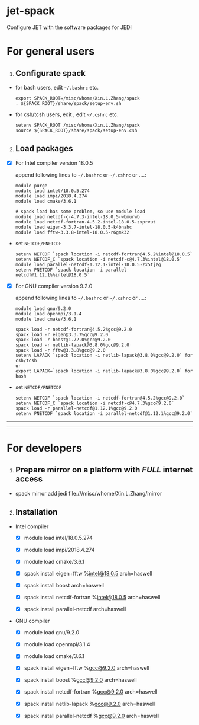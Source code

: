 # jet-spack

  Configure JET with the software packages for JEDI 


# **For general users**

1. ## Configurate spack

  - for bash users, edit `~/.bashrc` etc.
  
    ```
    export SPACK_ROOT=/misc/whome/Xin.L.Zhang/spack
    . ${SPACK_ROOT}/share/spack/setup-env.sh
    ```

  - for csh/tcsh users, edit , edit `~/.cshrc` etc.
    ```
    setenv SPACK_ROOT /misc/whome/Xin.L.Zhang/spack
    source ${SPACK_ROOT}/share/spack/setup-env.csh
    ```

2. ## Load packages

  - [x] For Intel compiler version 18.0.5
  
    append following lines to `~/.bashrc` or `~/.cshrc` or ....:
   
    ```
    module purge
    module load intel/18.0.5.274
    module load impi/2018.4.274
    module load cmake/3.6.1
    
    # spack load has some problem, so use module load
    module load netcdf-c-4.7.3-intel-18.0.5-wbmurwb
    module load netcdf-fortran-4.5.2-intel-18.0.5-zxprvut
    module load eigen-3.3.7-intel-18.0.5-k4bnahc
    module load fftw-3.3.8-intel-18.0.5-r6gmk32
    ```
  - set `NETCDF/PNETCDF`
  
    ```
    setenv NETCDF `spack location -i netcdf-fortran@4.5.2%intel@18.0.5`
    setenv NETCDF_C `spack location -i netcdf-c@4.7.3%intel@18.0.5`
    module load parallel-netcdf-1.12.1-intel-18.0.5-zx5tjzg
    setenv PNETCDF `spack location -i parallel-netcdf@1.12.1%%intel@18.0.5`
    ```
    
  - [x] For GNU compiler version 9.2.0
  
    append following lines to `~/.bashrc` or `~/.cshrc` or ....:
   
    ```
    module load gnu/9.2.0
    module load openmpi/3.1.4
    module load cmake/3.6.1
    
    spack load -r netcdf-fortran@4.5.2%gcc@9.2.0
    spack load -r eigen@3.3.7%gcc@9.2.0
    spack load -r boost@1.72.0%gcc@9.2.0
    spack load -r netlib-lapack@3.8.0%gcc@9.2.0
    spack load -r fftw@3.3.8%gcc@9.2.0
    setenv LAPACK `spack location -i netlib-lapack@3.8.0%gcc@9.2.0` for csh/tcsh
    or
    export LAPACK=`spack location -i netlib-lapack@3.8.0%gcc@9.2.0` for bash
    ```
  - set `NETCDF/PNETCDF`
  
    ```
    setenv NETCDF `spack location -i netcdf-fortran@4.5.2%gcc@9.2.0`
    setenv NETCDF_C `spack location -i netcdf-c@4.7.3%gcc@9.2.0`
    spack load -r parallel-netcdf@1.12.1%gcc@9.2.0
    setenv PNETCDF `spack location -i parallel-netcdf@1.12.1%gcc@9.2.0`
    ```

---
---

# **For developers**

1. ## Prepare mirror on a platform with *FULL* internet access

  - spack mirror add jedi file:///misc/whome/Xin.L.Zhang/mirror

2. ## Installation

  - Intel compiler

    - [x] module load intel/18.0.5.274
    - [x] module load impi/2018.4.274
    - [x] module load cmake/3.6.1
  
    - [x] spack install eigen+fftw %intel@18.0.5 arch=haswell
    - [x] spack install boost arch=haswell
    - [x] spack install netcdf-fortran %intel@18.0.5 arch=haswell
  
    - [x] spack install parallel-netcdf arch=haswell


  - GNU compiler
  
    - [x] module load gnu/9.2.0
    - [x] module load openmpi/3.1.4
    - [x] module load cmake/3.6.1
    
    - [x] spack install eigen+fftw %gcc@9.2.0 arch=haswell
    - [x] spack install boost %gcc@9.2.0 arch=haswell
    - [x] spack install netcdf-fortran %gcc@9.2.0 arch=haswell
    - [x] spack install netlib-lapack %gcc@9.2.0 arch=haswell
  
    - [x] spack install parallel-netcdf %gcc@9.2.0 arch=haswell
